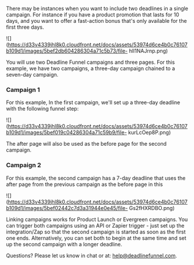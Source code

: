 There may be instances when you want to include two deadlines in a single
campaign. For instance if you have a product promotion that lasts for 10 days,
and you want to offer a fast-action bonus that's only available for the first
three days.

![](https://d33v4339jhl8k0.cloudfront.net/docs/assets/53974d6ce4b0c76107b109d1/images/5bef2db604286304a71c5b73/file-
hlI1NAJrnp.png)

You will use two Deadline Funnel campaigns and three pages. For this example,
we have two campaigns, a three-day campaign chained to a seven-day campaign.

### Campaign 1

For this example, In the first campaign, we'll set up a three-day deadline
with the following funnel step:

![](https://d33v4339jhl8k0.cloudfront.net/docs/assets/53974d6ce4b0c76107b109d1/images/5bef019c04286304a71c59b9/file-
kurLcOep8P.png)

The after page will also be used as the before page for the second campaign.

### Campaign 2

For this example, the second campaign has a 7-day deadline that uses the after
page from the previous campaign as the before page in this

![](https://d33v4339jhl8k0.cloudfront.net/docs/assets/53974d6ce4b0c76107b109d1/images/5bef02442c7d3a31944e0e45/file-
Gs2fHXRDBO.png)

Linking campaigns works for Product Launch or Evergreen campaigns. You can
trigger both campaigns using an API or Zapier trigger - just set up the
integration/Zap so that the second campaign is started as soon as the first
one ends. Alternatively, you can set both to begin at the same time and set up
the second campaign with a longer deadline.

Questions? Please let us know in chat or at:
[help@deadlinefunnel.com](mailto:mailto:help@deadlinefunnel.com).

